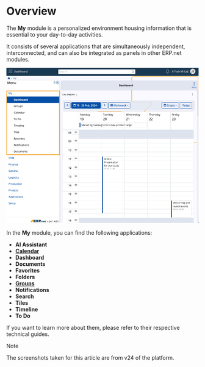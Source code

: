 # Overview

The **My** module is a personalized environment housing information that is essential to your day-to-day activities.

It consists of several applications that are simultaneously independent, interconnected, and can also be integrated as panels in other ERP.net modules.

![pictures](pictures/MyModule.png)

In the **My** module, you can find the following applications:

* **AI Assistant**
* **[Calendar](calendar.md)**
* **Dashboard**
* **Documents**
* **Favorites**
* **Folders**
* **[Groups](groups/index.md)**
* **Notifications**
* **Search** 
* **Tiles**
* **Timeline** 
* **To Do**

If you want to learn more about them, please refer to their respective technical guides.

> [!NOTE]
> The screenshots taken for this article are from v24 of the platform.
